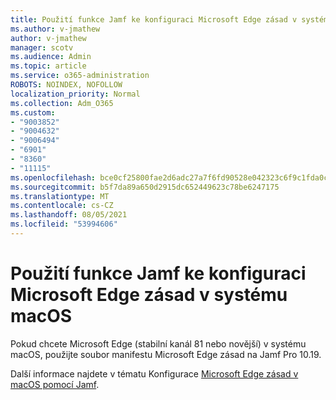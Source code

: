 ```yaml
---
title: Použití funkce Jamf ke konfiguraci Microsoft Edge zásad v systému macOS
ms.author: v-jmathew
author: v-jmathew
manager: scotv
ms.audience: Admin
ms.topic: article
ms.service: o365-administration
ROBOTS: NOINDEX, NOFOLLOW
localization_priority: Normal
ms.collection: Adm_O365
ms.custom:
- "9003852"
- "9004632"
- "9006494"
- "6901"
- "8360"
- "11115"
ms.openlocfilehash: bce0cf25800fae2d6adc27a7f6fd90528e042323c6f9c1fda0c4fb6f139d46b9
ms.sourcegitcommit: b5f7da89a650d2915dc652449623c78be6247175
ms.translationtype: MT
ms.contentlocale: cs-CZ
ms.lasthandoff: 08/05/2021
ms.locfileid: "53994606"
---
```

# <a name="use-jamf-to-configure-microsoft-edge-policy-settings-on-macos"></a>Použití funkce Jamf ke konfiguraci Microsoft Edge zásad v systému macOS

Pokud chcete Microsoft Edge (stabilní kanál 81 nebo novější) v systému macOS, použijte soubor manifestu Microsoft Edge zásad na Jamf Pro 10.19.

Další informace najdete v tématu Konfigurace [Microsoft Edge zásad v macOS pomocí Jamf](https://go.microsoft.com/fwlink/?linkid=2134761).

